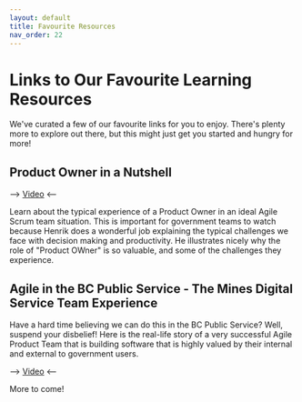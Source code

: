 ```yaml
---
layout: default
title: Favourite Resources
nav_order: 22
---
```


# Links to Our Favourite Learning Resources
We've curated a few of our favourite links for you to enjoy. There's plenty more to explore out there, but this might just get you started and hungry for more!

## Product Owner in a Nutshell
-->  [Video](https://www.youtube.com/watch?v=502ILHjX9EE)  <--

Learn about the typical experience of a Product Owner in an ideal Agile Scrum team situation. This is important for government teams to watch because Henrik does a wonderful job explaining the typical challenges we face with decision making and productivity. He illustrates nicely why the role of "Product OWner" is so valuable, and some of the challenges they experience.

## Agile in the BC Public Service - The Mines Digital Service Team Experience
Have a hard time believing we can do this in the BC Public Service? Well, suspend your disbelief! Here is the real-life story of a very successful Agile Product Team that is building software that is highly valued by their internal and external to government users.

-->  [Video](https://vimeo.com/349242278)  <--

More to come!
